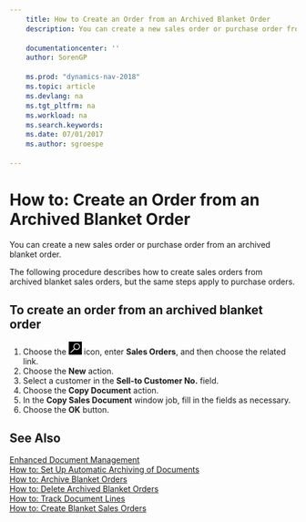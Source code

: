 ```yaml
---
    title: How to Create an Order from an Archived Blanket Order
    description: You can create a new sales order or purchase order from an archived blanket order.

    documentationcenter: ''
    author: SorenGP

    ms.prod: "dynamics-nav-2018"
    ms.topic: article
    ms.devlang: na
    ms.tgt_pltfrm: na
    ms.workload: na
    ms.search.keywords:
    ms.date: 07/01/2017
    ms.author: sgroespe

---
```

# How to: Create an Order from an Archived Blanket Order
You can create a new sales order or purchase order from an archived blanket order.  

The following procedure describes how to create sales orders from archived blanket sales orders, but the same steps apply to purchase orders.  

## To create an order from an archived blanket order  

1.  Choose the ![Search for Page or Report](../../media/ui-search/search_small.png "Search for Page or Report icon") icon, enter **Sales Orders**, and then choose the related link.  
2.  Choose the **New** action.   
3.  Select a customer in the **Sell-to Customer No.** field.  
4.  Choose the **Copy Document** action.  
5.  In the **Copy Sales Document** window job, fill in the fields as necessary.
6.  Choose the **OK** button.  

## See Also  
 [Enhanced Document Management](enhanced-document-management.md)   
 [How to: Set Up Automatic Archiving of Documents](how-to-set-up-automatic-archiving-of-documents.md)   
 [How to: Archive Blanket Orders](how-to-archive-blanket-orders.md)   
 [How to: Delete Archived Blanket Orders](how-to-delete-archived-blanket-orders.md)   
 [How to: Track Document Lines](how-to-track-document-lines.md)  
 [How to: Create Blanket Sales Orders](../../sales-how-to-create-blanket-sales-orders.md) 

